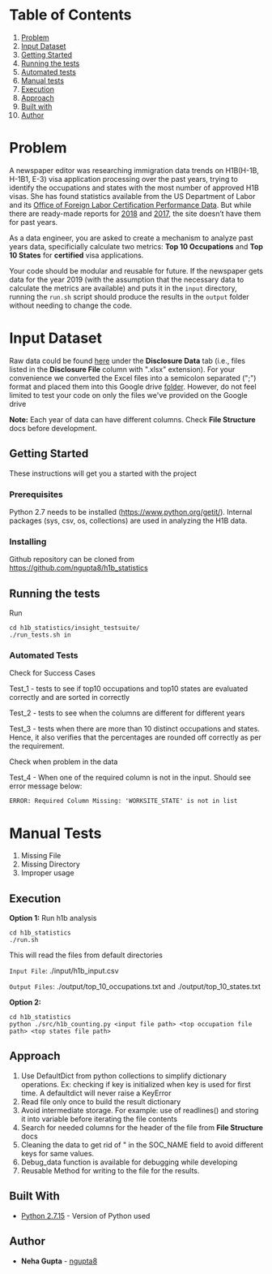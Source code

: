 # Table of Contents
1. [Problem](README.md#problem)
2. [Input Dataset](README.md#input-dataset)
3. [Getting Started](README.md#getting-started)
4. [Running the tests](README.md#running-the-tests)
5. [Automated tests](README.md#automated-tests)
6. [Manual tests](README.md#manual-tests)
7. [Execution](README.md#execution)
8. [Approach](README.md#approach)
9. [Built with](README.md#built-with)
10. [Author](README.md#author)

# Problem

A newspaper editor was researching immigration data trends on H1B(H-1B, H-1B1, E-3) visa application processing over the past years, trying to identify the occupations and states with the most number of approved H1B visas. She has found statistics available from the US Department of Labor and its [Office of Foreign Labor Certification Performance Data](https://www.foreignlaborcert.doleta.gov/performancedata.cfm#dis). But while there are ready-made reports for [2018](https://www.foreignlaborcert.doleta.gov/pdf/PerformanceData/2018/H-1B_Selected_Statistics_FY2018_Q4.pdf) and [2017](https://www.foreignlaborcert.doleta.gov/pdf/PerformanceData/2017/H-1B_Selected_Statistics_FY2017.pdf), the site doesn’t have them for past years. 

As a data engineer, you are asked to create a mechanism to analyze past years data, specificially calculate two metrics: **Top 10 Occupations** and **Top 10 States** for **certified** visa applications.

Your code should be modular and reusable for future. If the newspaper gets data for the year 2019 (with the assumption that the necessary data to calculate the metrics are available) and puts it in the `input` directory, running the `run.sh` script should produce the results in the `output` folder without needing to change the code.

# Input Dataset

Raw data could be found [here](https://www.foreignlaborcert.doleta.gov/performancedata.cfm) under the __Disclosure Data__ tab (i.e., files listed in the __Disclosure File__ column with ".xlsx" extension). 
For your convenience we converted the Excel files into a semicolon separated (";") format and placed them into this Google drive [folder](https://drive.google.com/drive/folders/1Nti6ClUfibsXSQw5PUIWfVGSIrpuwyxf?usp=sharing). However, do not feel limited to test your code on only the files we've provided on the Google drive 

**Note:** Each year of data can have different columns. Check **File Structure** docs before development. 
## Getting Started

These instructions will get you a started with the project

### Prerequisites

Python 2.7 needs to be installed (https://www.python.org/getit/).
Internal packages (sys, csv, os, collections) are used in analyzing the H1B data.

### Installing

Github repository can be cloned from https://github.com/ngupta8/h1b_statistics

## Running the tests

Run 
```
cd h1b_statistics/insight_testsuite/ 
./run_tests.sh in 
```

### Automated Tests

Check for Success Cases 

Test_1 - tests to see if top10 occupations and top10 states are evaluated correctly and are sorted in correctly

Test_2 - tests to see when the columns are different for different years

Test_3 - tests when there are more than 10 distinct occupations and states. Hence, it also verifies that the percentages 
are rounded off correctly as per the requirement.

Check when problem in the data

Test_4 - When one of the required column is not in the input.  Should see error message below:
```
ERROR: Required Column Missing: 'WORKSITE_STATE' is not in list
```

# Manual Tests
1. Missing File
2. Missing Directory
3. Improper usage

## Execution

**Option 1:** Run h1b analysis
```
cd h1b_statistics
./run.sh
```
This will read the files from default directories 

`Input File`: ./input/h1b_input.csv 

`Output Files`: ./output/top_10_occupations.txt  and ./output/top_10_states.txt

**Option 2:**
```
cd h1b_statistics
python ./src/h1b_counting.py <input file path> <top occupation file path> <top states file path>
```
## Approach
1. Use DefaultDict from python collections to simplify dictionary operations. Ex: checking if key is initialized when key is used for first time. A defaultdict will never raise a KeyError 
2. Read file only once to build the result dictionary
3. Avoid intermediate storage. For example: use of readlines() and storing it into variable before iterating the file contents
4. Search for needed columns for the header of the file from **File Structure** docs
5. Cleaning the data to get rid of \" in the SOC_NAME field to avoid different keys for same values.
6. Debug_data function is available for debugging while developing
7. Reusable Method for writing to the file for the results.

## Built With

* [Python 2.7.15](https://www.python.org/getit/) - Version of Python used

## Author

* **Neha Gupta** - [ngupta8](https://github.com/ngupta8)
